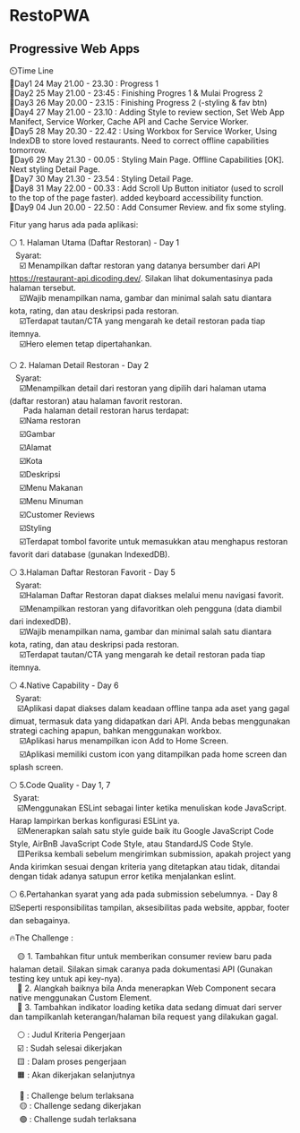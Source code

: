 # RestoPWA

## Progressive Web Apps

⏲️Time Line  
📆Day1 24 May 21.00 - 23.30 : Progress 1  
📆Day2 25 May 21.00 - 23:45 : Finishing Progres 1 & Mulai Progress 2  
📆Day3 26 May 20.00 - 23.15 : Finishing Progress 2 (-styling & fav btn)  
📆Day4 27 May 21.00 - 23.10 : Adding Style to review section, Set Web App Manifect, Service Worker, Cache API and Cache Service Worker.  
📆Day5 28 May 20.30 - 22.42 : Using Workbox for Service Worker, Using IndexDB to store loved restaurants. Need to correct offline capabilities tomorrow.  
📆Day6 29 May 21.30 - 00.05 : Styling Main Page. Offline Capabilities [OK].  Next styling Detail Page.  
📆Day7 30 May 21.30 - 23.54 : Styling Detail Page.  
📆Day8 31 May 22.00 - 00.33 : Add Scroll Up Button initiator (used to scroll to the top of the page faster). added keyboard accessibility function.  
📆Day9 04 Jun 20.00 - 22.50 : Add Consumer Review. and fix some styling.




Fitur yang harus ada pada aplikasi:

⚪ 1. Halaman Utama (Daftar Restoran) - Day 1  
&ensp; Syarat:  
&emsp; ☑️ Menampilkan daftar restoran yang datanya bersumber dari API https://restaurant-api.dicoding.dev/. Silakan lihat dokumentasinya pada halaman tersebut.  
&emsp; ☑️Wajib menampilkan nama, gambar dan minimal salah satu diantara kota, rating, dan atau deskripsi pada restoran.  
&emsp; ☑️Terdapat tautan/CTA yang mengarah ke detail restoran pada tiap itemnya.  
&emsp; ☑️Hero elemen tetap dipertahankan.

⚪ 2. Halaman Detail Restoran - Day 2  
&ensp; Syarat:  
 &emsp; ☑️Menampilkan detail dari restoran yang dipilih dari halaman utama (daftar restoran) atau halaman favorit restoran.  
 &emsp;&ensp; Pada halaman detail restoran harus terdapat:  
 &emsp; ☑️Nama restoran  
 &emsp; ☑️Gambar  
 &emsp; ☑️Alamat  
 &emsp; ☑️Kota  
 &emsp; ☑️Deskripsi  
 &emsp; ☑️Menu Makanan  
 &emsp; ☑️Menu Minuman  
 &emsp; ☑️Customer Reviews  
 &emsp; ☑️Styling  
 &emsp; ☑️Terdapat tombol favorite untuk memasukkan atau menghapus restoran favorit dari database (gunakan IndexedDB).

⚪ 3.Halaman Daftar Restoran Favorit - Day 5  
&ensp; Syarat:  
&emsp; ☑️Halaman Daftar Restoran dapat diakses melalui menu navigasi favorit.  
&emsp; ☑️Menampilkan restoran yang difavoritkan oleh pengguna (data diambil dari indexedDB).  
&emsp; ☑️Wajib menampilkan nama, gambar dan minimal salah satu diantara kota, rating, dan atau deskripsi pada restoran.  
&emsp; ☑️Terdapat tautan/CTA yang mengarah ke detail restoran pada tiap itemnya.

⚪ 4.Native Capability - Day 6  
&ensp; Syarat:  
&emsp;☑️Aplikasi dapat diakses dalam keadaan offline tanpa ada aset yang gagal dimuat, termasuk data yang didapatkan dari API. Anda bebas menggunakan strategi caching apapun, bahkan menggunakan workbox.  
&emsp; ☑️Aplikasi harus menampilkan icon Add to Home Screen.  
&emsp; ☑️Aplikasi memiliki custom icon yang ditampilkan pada home screen dan splash screen.  
  
⚪ 5.Code Quality  - Day 1, 7  
&ensp;Syarat:  
&emsp;☑️Menggunakan ESLint sebagai linter ketika menuliskan kode JavaScript. Harap lampirkan berkas konfigurasi ESLint ya.  
&emsp;☑️Menerapkan salah satu style guide baik itu Google JavaScript Code Style, AirBnB JavaScript Code Style, atau StandardJS Code Style.  
&emsp;🟨Periksa kembali sebelum mengirimkan submission, apakah project yang Anda kirimkan sesuai dengan kriteria yang ditetapkan atau tidak, ditandai dengan tidak adanya satupun error ketika menjalankan eslint.  
  
⚪ 6.Pertahankan syarat yang ada pada submission sebelumnya. - Day 8  
☑️Seperti responsibilitas tampilan, aksesibilitas pada website, appbar, footer dan sebagainya.  

🔥The Challenge :  
  
&emsp;🟡 1. Tambahkan fitur untuk memberikan consumer review baru pada halaman detail. Silakan simak caranya pada dokumentasi API (Gunakan testing key untuk api key-nya).  
&emsp;🔴 2. Alangkah baiknya bila Anda menerapkan Web Component secara native menggunakan Custom Element.  
&emsp;🔴 3. Tambahkan indikator loading ketika data sedang dimuat dari server dan tampilkanlah keterangan/halaman bila request yang dilakukan gagal.  
  
&emsp;⚪ : Judul Kriteria Pengerjaan    
&emsp;☑️ : Sudah selesai dikerjakan  
&emsp;🟨 : Dalam proses pengerjaan  
&emsp;🟧 : Akan dikerjakan selanjutnya  
  
&emsp; 🔴 : Challenge belum terlaksana  
&emsp; 🟡 : Challenge sedang dikerjakan  
&emsp; 🟢 : Challenge sudah terlaksana  


